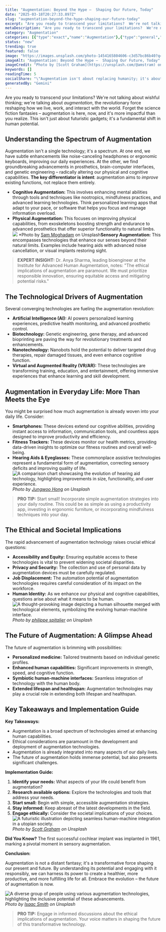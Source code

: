 ```yaml
---
title: "Augmentation: Beyond the Hype –  Shaping Our Future, Today"
date: "2025-03-18T20:27:33.897Z"
slug: "augmentation-beyond-the-hype-shaping-our-future-today"
excerpt: "Are you ready to transcend your limitations?  We're not talking about wishful thinking; we're talking about augmentation, the revolutionary force reshaping how we live, work, and interact with the world. Forget the science fiction fantasies – augmentation is here, now, and it's more impactful than you realize.  This isn't just about futuristic gadgets; it's a fundamental shift in human potential."
metaDescription: "Are you ready to transcend your limitations?  We're not talking about wishful thinking; we're talking about augmentation, the revolutionary force reshaping..."
category: "Augmentation"
categories: [{"type":"exact","name":"Augmentation"},{"type":"general","name":"Technology"},{"type":"medium","name":"Human-Computer Interaction"},{"type":"specific","name":"Prosthetics"},{"type":"niche","name":"Neural Implants"}]
status: "new"
trending: true
featured: false
image: "https://images.unsplash.com/photo-1454165804606-c3d57bc86b40?q=85&w=1200&fit=max&fm=webp&auto=compress"
imageAlt: "Augmentation: Beyond the Hype –  Shaping Our Future, Today"
imageCredit: "Photo by [Scott Graham](https://unsplash.com/@amstram) on Unsplash"
keywords: []
readingTime: 5
socialShare: "\"Augmentation isn't about replacing humanity; it's about amplifying it. The future isn't about robots; it's about humans empowered by technology.\""
generatedBy: "Gemini"
---
```




Are you ready to transcend your limitations?  We're not talking about wishful thinking; we're talking about *augmentation*, the revolutionary force reshaping how we live, work, and interact with the world. Forget the science fiction fantasies – augmentation is here, now, and it's more impactful than you realize.  This isn't just about futuristic gadgets; it's a fundamental shift in human potential.

## Understanding the Spectrum of Augmentation

Augmentation isn't a single technology; it's a spectrum.  At one end, we have subtle enhancements like noise-canceling headphones or ergonomic keyboards, improving our daily experiences.  At the other, we find groundbreaking advancements in prosthetics, brain-computer interfaces, and genetic engineering – radically altering our physical and cognitive capabilities.  **The key differentiator is intent**:  augmentation aims to *improve* existing functions, not replace them entirely.

*   **Cognitive Augmentation:**  This involves enhancing mental abilities through tools and techniques like nootropics, mindfulness practices, and advanced learning technologies.  Think personalized learning apps that adapt to your pace, or software that helps you focus and manage information overload.
*   **Physical Augmentation:**  This focuses on improving physical capabilities, from exoskeletons boosting strength and endurance to advanced prosthetics that offer superior functionality to natural limbs.  ![   ](https://images.unsplash.com/photo-1598300188904-6287d52746ad?q=85&w=1200&fit=max&fm=webp&auto=compress)
*Photo by [Sam Moghadam](https://unsplash.com/@sammoghadam) on Unsplash**Sensory Augmentation:**  This encompasses technologies that enhance our senses beyond their natural limits.  Examples include hearing aids with advanced noise cancellation, or visual implants restoring sight.

> **EXPERT INSIGHT:** Dr. Anya Sharma, leading bioengineer at the Institute for Advanced Human Augmentation, notes: "The ethical implications of augmentation are paramount. We must prioritize responsible innovation, ensuring equitable access and mitigating potential risks."

## The Technological Drivers of Augmentation

Several converging technologies are fueling the augmentation revolution:

*   **Artificial Intelligence (AI):** AI powers personalized learning experiences, predictive health monitoring, and advanced prosthetic control.
*   **Biotechnology:**  Genetic engineering, gene therapy, and advanced bioprinting are paving the way for revolutionary treatments and enhancements.
*   **Nanotechnology:**  Nanobots hold the potential to deliver targeted drug therapies, repair damaged tissues, and even enhance cognitive function.
*   **Virtual and Augmented Reality (VR/AR):** These technologies are transforming training, education, and entertainment, offering immersive experiences that enhance learning and skill development.

## Augmentation in Everyday Life:  More Than Meets the Eye

You might be surprised how much augmentation is already woven into your daily life.  Consider:

*   **Smartphones:** These devices extend our cognitive abilities, providing instant access to information, communication tools, and countless apps designed to improve productivity and efficiency.
*   **Fitness Trackers:**  These devices monitor our health metrics, providing data-driven insights to optimize our fitness routines and overall well-being.
*   **Hearing Aids & Eyeglasses:** These commonplace assistive technologies represent a fundamental form of augmentation, correcting sensory deficits and improving quality of life. ![A comparison chart showcasing the evolution of hearing aid technology, highlighting improvements in size, functionality, and user experience.](https://images.unsplash.com/photo-1465343161283-c1959138ddaa?q=85&w=1200&fit=max&fm=webp&auto=compress)
*Photo by [Jungwoo Hong](https://unsplash.com/@hjwinunsplsh) on Unsplash*

> **PRO TIP:**  Start small!  Incorporate simple augmentation strategies into your daily routine.  This could be as simple as using a productivity app, investing in ergonomic furniture, or incorporating mindfulness techniques into your day.

## The Ethical and Societal Implications

The rapid advancement of augmentation technology raises crucial ethical questions:

*   **Accessibility and Equity:**  Ensuring equitable access to these technologies is vital to prevent widening societal disparities.
*   **Privacy and Security:**  The collection and use of personal data by augmentation devices must be carefully regulated.
*   **Job Displacement:**  The automation potential of augmentation technologies requires careful consideration of its impact on the workforce.
*   **Human Identity:**  As we enhance our physical and cognitive capabilities, questions arise about what it means to be human. ![A thought-provoking image depicting a human silhouette merged with technological elements, symbolizing the evolving human-machine interface.](https://images.unsplash.com/photo-1621021544363-02108c715c1b?q=85&w=1200&fit=max&fm=webp&auto=compress)
*Photo by [philippe spitalier](https://unsplash.com/@spit) on Unsplash*

## The Future of Augmentation:  A Glimpse Ahead

The future of augmentation is brimming with possibilities:

*   **Personalized medicine:** Tailored treatments based on individual genetic profiles.
*   **Enhanced human capabilities:**  Significant improvements in strength, speed, and cognitive function.
*   **Symbiotic human-machine interfaces:**  Seamless integration of technology with the human body.
*   **Extended lifespan and healthspan:**  Augmentation technologies may play a crucial role in extending both lifespan and healthspan.

## Key Takeaways and Implementation Guide

**Key Takeaways:**

*   Augmentation is a broad spectrum of technologies aimed at enhancing human capabilities.
*   Ethical considerations are paramount in the development and deployment of augmentation technologies.
*   Augmentation is already integrated into many aspects of our daily lives.
*   The future of augmentation holds immense potential, but also presents significant challenges.

**Implementation Guide:**

1.  **Identify your needs:** What aspects of your life could benefit from augmentation?
2.  **Research available options:** Explore the technologies and tools that address your needs.
3.  **Start small:** Begin with simple, accessible augmentation strategies.
4.  **Stay informed:** Keep abreast of the latest developments in the field.
5.  **Engage ethically:** Consider the societal implications of your choices. ![A futuristic illustration depicting seamless human-machine integration in a utopian society.](https://images.unsplash.com/photo-1454165804606-c3d57bc86b40?q=85&w=1200&fit=max&fm=webp&auto=compress)
*Photo by [Scott Graham](https://unsplash.com/@amstram) on Unsplash*

**Did You Know?**  The first successful cochlear implant was implanted in 1961, marking a pivotal moment in sensory augmentation.

**Conclusion:**

Augmentation is not a distant fantasy; it's a transformative force shaping our present and future.  By understanding its potential and engaging with it responsibly, we can harness its power to create a healthier, more productive, and more fulfilling life for all.  Embrace the evolution – the future of augmentation is now.

![A diverse group of people using various augmentation technologies, highlighting the inclusive potential of these advancements.](https://images.unsplash.com/photo-1543286386-2e659306cd6c?q=85&w=1200&fit=max&fm=webp&auto=compress)
*Photo by [Isaac Smith](https://unsplash.com/@isaacmsmith) on Unsplash*

> **PRO TIP:**  Engage in informed discussions about the ethical implications of augmentation.  Your voice matters in shaping the future of this transformative technology.



<div class="reading-progress-container">
  <div id="reading-progress" class="reading-progress"></div>
</div>
